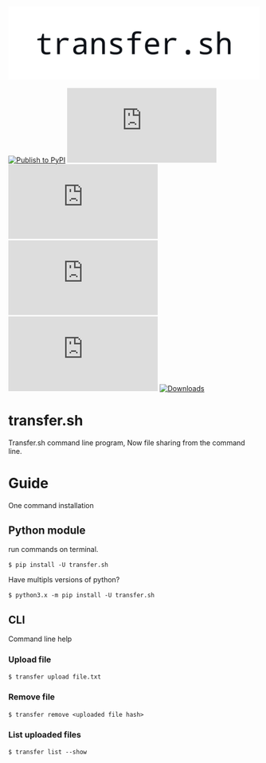[![banner](https://github.com/MayankFawkes/transfer.sh/raw/master/img/transfer.png)](https://github.com/MayankFawkes/transfer.sh)

[![Publish to PyPI](https://github.com/MayankFawkes/transfer.sh/actions/workflows/pypi-publish.yml/badge.svg)](https://github.com/MayankFawkes/transfer.sh/actions/workflows/pypi-publish.yml)
![ver](https://img.shields.io/pypi/pyversions/transfer.sh)
![lang](https://img.shields.io/github/languages/top/mayankfawkes/transfer.sh)
![status](https://img.shields.io/pypi/status/transfer.sh)
![ver](https://img.shields.io/pypi/v/transfer.sh)
[![Downloads](https://pepy.tech/badge/transfer-sh/week)](https://pepy.tech/project/transfer-sh)

# transfer.sh
Transfer.sh command line program, Now file sharing from the command line.

# Guide
One command installation

## Python module
run commands on terminal.

```
$ pip install -U transfer.sh
```

Have multipls versions of python?

```
$ python3.x -m pip install -U transfer.sh
```

## CLI
Command line help

### Upload file
```
$ transfer upload file.txt
```
### Remove file
```
$ transfer remove <uploaded file hash>
```
### List uploaded files
```
$ transfer list --show
```
